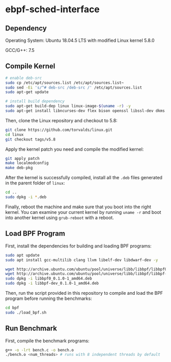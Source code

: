 # ebpf-sched-interface

## Dependency

Operating System: Ubuntu 18.04.5 LTS with modified Linux kernel 5.8.0

GCC/G++: 7.5


## Compile Kernel

```bash
# enable deb-src
sudo cp /etc/apt/sources.list /etc/apt/sources.list~
sudo sed -Ei 's/^# deb-src /deb-src /' /etc/apt/sources.list
sudo apt-get update

# install build dependency
sudo apt-get build-dep linux linux-image-$(uname -r) -y
sudo apt-get install libncurses-dev flex bison openssl libssl-dev dkms libelf-dev libudev-dev libpci-dev libiberty-dev autoconf fakeroot -y
```

Then, clone the Linux repository and checkout to 5.8:

```bash
git clone https://github.com/torvalds/linux.git
cd linux
git checkout tags/v5.8
```

Apply the kernel patch you need and compile the modified kernel:

```bash
git apply patch
make localmodconfig
make deb-pkg
```

After the kernel is successfully compiled, install all the  `.deb`  files generated in the parent folder of  `linux`:

```bash
cd ..
sudo dpkg -i *.deb
```

Finally, reboot the machine and make sure that you boot into the right kernel. You can examine your current kernel by running `uname -r` and boot into another kernel using `grub-reboot` with a reboot.


## Load BPF Program

First, install the dependencies for building and loading BPF programs:

```bash
sudo apt update
sudo apt install gcc-multilib clang llvm libelf-dev libdwarf-dev -y

wget http://archive.ubuntu.com/ubuntu/pool/universe/libb/libbpf/libbpf0_0.1.0-1_amd64.deb
wget http://archive.ubuntu.com/ubuntu/pool/universe/libb/libbpf/libbpf-dev_0.1.0-1_amd64.deb
sudo dpkg -i libbpf0_0.1.0-1_amd64.deb
sudo dpkg -i libbpf-dev_0.1.0-1_amd64.deb
```

Then, run the script provided in this repository to compile and load the BPF program before running the benchmarks:

```bash
cd bpf
sudo ./load_bpf.sh
```

## Run Benchmark

First, compile the benchmark programs:

```bash
g++ -o -lrt bench.c -o bench.o
./bench.o <num_threads> # runs with 8 independent threads by default
```
